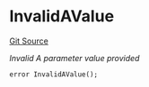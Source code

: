 # InvalidAValue
[Git Source](https://github.com/nayms/contracts-v3/blob/ea2c06f70609c813d27d424e0330651d3c634d21/src/shared/CustomErrors.sol)

*Invalid A parameter value provided*


```solidity
error InvalidAValue();
```

